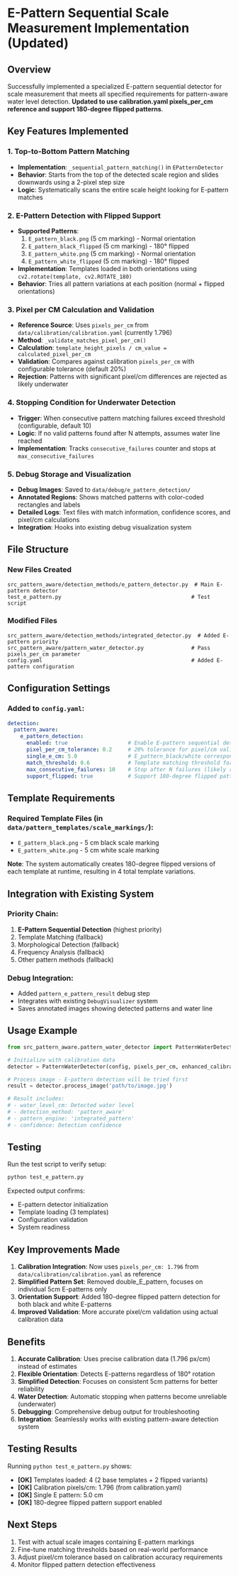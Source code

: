 # E-Pattern Sequential Scale Measurement Implementation (Updated)

## Overview
Successfully implemented a specialized E-pattern sequential detector for scale measurement that meets all specified requirements for pattern-aware water level detection. **Updated to use calibration.yaml pixels_per_cm reference and support 180-degree flipped patterns**.

## Key Features Implemented

### 1. Top-to-Bottom Pattern Matching
- **Implementation**: `_sequential_pattern_matching()` in `EPatternDetector`
- **Behavior**: Starts from the top of the detected scale region and slides downwards using a 2-pixel step size
- **Logic**: Systematically scans the entire scale height looking for E-pattern matches

### 2. E-Pattern Detection with Flipped Support
- **Supported Patterns**: 
  1. `E_pattern_black.png` (5 cm marking) - Normal orientation
  2. `E_pattern_black_flipped` (5 cm marking) - 180° flipped
  3. `E_pattern_white.png` (5 cm marking) - Normal orientation  
  4. `E_pattern_white_flipped` (5 cm marking) - 180° flipped
- **Implementation**: Templates loaded in both orientations using `cv2.rotate(template, cv2.ROTATE_180)`
- **Behavior**: Tries all pattern variations at each position (normal + flipped orientations)

### 3. Pixel per CM Calculation and Validation
- **Reference Source**: Uses `pixels_per_cm` from `data/calibration/calibration.yaml` (currently 1.796)
- **Method**: `_validate_matches_pixel_per_cm()`
- **Calculation**: `template_height_pixels / cm_value = calculated_pixel_per_cm`
- **Validation**: Compares against calibration `pixels_per_cm` with configurable tolerance (default 20%)
- **Rejection**: Patterns with significant pixel/cm differences are rejected as likely underwater

### 4. Stopping Condition for Underwater Detection
- **Trigger**: When consecutive pattern matching failures exceed threshold (configurable, default 10)
- **Logic**: If no valid patterns found after N attempts, assumes water line reached
- **Implementation**: Tracks `consecutive_failures` counter and stops at `max_consecutive_failures`

### 5. Debug Storage and Visualization
- **Debug Images**: Saved to `data/debug/e_pattern_detection/`
- **Annotated Regions**: Shows matched patterns with color-coded rectangles and labels
- **Detailed Logs**: Text files with match information, confidence scores, and pixel/cm calculations
- **Integration**: Hooks into existing debug visualization system

## File Structure

### New Files Created
```
src_pattern_aware/detection_methods/e_pattern_detector.py  # Main E-pattern detector
test_e_pattern.py                                         # Test script
```

### Modified Files
```
src_pattern_aware/detection_methods/integrated_detector.py  # Added E-pattern priority
src_pattern_aware/pattern_water_detector.py               # Pass pixels_per_cm parameter
config.yaml                                               # Added E-pattern configuration
```

## Configuration Settings

### Added to `config.yaml`:
```yaml
detection:
  pattern_aware:
    e_pattern_detection:
      enabled: true                   # Enable E-pattern sequential detector
      pixel_per_cm_tolerance: 0.2     # 20% tolerance for pixel/cm validation
      single_e_cm: 5.0                # E_pattern_black/white correspond to 5 cm
      match_threshold: 0.6            # Template matching threshold for E-patterns
      max_consecutive_failures: 10    # Stop after N failures (likely reached water)
      support_flipped: true           # Support 180-degree flipped patterns
```

## Template Requirements

### Required Template Files (in `data/pattern_templates/scale_markings/`):
- `E_pattern_black.png` - 5 cm black scale marking  
- `E_pattern_white.png` - 5 cm white scale marking

**Note**: The system automatically creates 180-degree flipped versions of each template at runtime, resulting in 4 total template variations.

## Integration with Existing System

### Priority Chain:
1. **E-Pattern Sequential Detection** (highest priority)
2. Template Matching (fallback)
3. Morphological Detection (fallback)
4. Frequency Analysis (fallback)
5. Other pattern methods (fallback)

### Debug Integration:
- Added `pattern_e_pattern_result` debug step
- Integrates with existing `DebugVisualizer` system
- Saves annotated images showing detected patterns and water line

## Usage Example

```python
from src_pattern_aware.pattern_water_detector import PatternWaterDetector

# Initialize with calibration data
detector = PatternWaterDetector(config, pixels_per_cm, enhanced_calibration_data)

# Process image - E-pattern detection will be tried first
result = detector.process_image('path/to/image.jpg')

# Result includes:
# - water_level_cm: Detected water level
# - detection_method: 'pattern_aware' 
# - pattern_engine: 'integrated_pattern'
# - confidence: Detection confidence
```

## Testing

Run the test script to verify setup:
```bash
python test_e_pattern.py
```

Expected output confirms:
- E-pattern detector initialization
- Template loading (3 templates)
- Configuration validation
- System readiness

## Key Improvements Made

1. **Calibration Integration**: Now uses `pixels_per_cm: 1.796` from `data/calibration/calibration.yaml` as reference
2. **Simplified Pattern Set**: Removed double_E_pattern, focuses on individual 5cm E-patterns only  
3. **Orientation Support**: Added 180-degree flipped pattern detection for both black and white E-patterns
4. **Improved Validation**: More accurate pixel/cm validation using actual calibration data

## Benefits

1. **Accurate Calibration**: Uses precise calibration data (1.796 px/cm) instead of estimates
2. **Flexible Orientation**: Detects E-patterns regardless of 180° rotation
3. **Simplified Detection**: Focuses on consistent 5cm patterns for better reliability
4. **Water Detection**: Automatic stopping when patterns become unreliable (underwater)
5. **Debugging**: Comprehensive debug output for troubleshooting
6. **Integration**: Seamlessly works with existing pattern-aware detection system

## Testing Results

Running `python test_e_pattern.py` shows:
- **[OK]** Templates loaded: 4 (2 base templates + 2 flipped variants)
- **[OK]** Calibration pixels/cm: 1.796 (from calibration.yaml)
- **[OK]** Single E pattern: 5.0 cm
- **[OK]** 180-degree flipped pattern support enabled

## Next Steps

1. Test with actual scale images containing E-pattern markings
2. Fine-tune matching thresholds based on real-world performance
3. Adjust pixel/cm tolerance based on calibration accuracy requirements
4. Monitor flipped pattern detection effectiveness